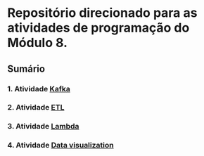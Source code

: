 # Repositório direcionado para as atividades de programação do Módulo 8.

## Sumário
### 1. Atividade [Kafka](https://github.com/thainadedeus/atividadesM8/tree/main/src/kafka)
### 2. Atividade [ETL](https://github.com/thainadedeus/atividadesM8/tree/main/src/ETL)
### 3. Atividade [Lambda](https://github.com/thainadedeus/atividadesM8/tree/main/src/lambda)
### 4. Atividade [Data visualization](https://github.com/thainadedeus/atividadesM8/blob/main/src/Datavisualization/dataVisualization.md)

